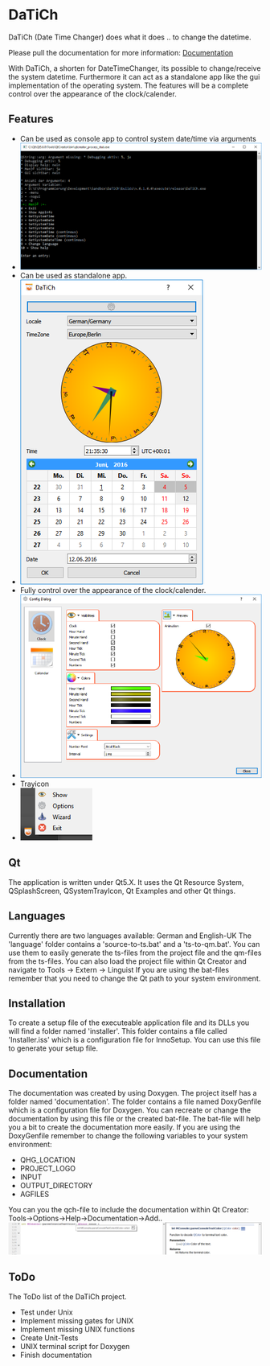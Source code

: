 # DaTiCh
DaTiCh (Date Time Changer) does what it does .. to change the datetime.

Please pull the documentation for more information: [Documentation](documentation/html)

With DaTiCh, a shorten for DateTimeChanger, its possible to change/receive the system datetime. Furthermore it can act as a standalone app like the gui implementation of the operating system. The features will be a complete control over the appearance of the clock/calender.


## Features
- Can be used as console app to control system date/time via arguments
- ![alt tag](https://github.com/SkullbocksDE/DaTiCh/blob/master/documentation/images/terminal.png)
- Can be used as standalone app.
- ![alt tag](https://github.com/SkullbocksDE/DaTiCh/blob/master/documentation/images/wizard.png)
- Fully control over the appearance of the clock/calender.
- ![alt tag](https://github.com/SkullbocksDE/DaTiCh/blob/master/documentation/images/options.png)
- Trayicon
- ![alt tag](https://github.com/SkullbocksDE/DaTiCh/blob/master/documentation/images/tray.png)

## Qt
The application is written under Qt5.X. It uses the Qt Resource System, QSplashScreen, QSystemTrayIcon, Qt Examples and other Qt things.

## Languages
Currently there are two languages available: German and English-UK The 'language' folder contains a 'source-to-ts.bat' and a 'ts-to-qm.bat'. You can use them to easily generate the ts-files from the project file and the qm-files from the ts-files. You can also load the project file within Qt Creator and navigate to Tools -> Extern -> Linguist If you are using the bat-files remember that you need to change the Qt path to your system environment.

## Installation
To create a setup file of the executeable application file and its DLLs you will find a folder named 'installer'. This folder contains a file called 'Installer.iss' which is a configuration file for InnoSetup. You can use this file to generate your setup file.

## Documentation
The documentation was created by using Doxygen. The project itself has a folder named 'documentation'. The folder contains a file named DoxyGenfile which is a configuration file for Doxygen. You can recreate or change the documentation by using this file or the created bat-file. The bat-file will help you a bit to create the documentation more easily. If you are using the DoxyGenfile remember to change the following variables to your system environment:
- QHG_LOCATION
- PROJECT_LOGO
- INPUT
- OUTPUT_DIRECTORY
- AGFILES

You can you the qch-file to include the documentation within Qt Creator: Tools->Options->Help->Documentation->Add.. 
![alt tag](https://github.com/SkullbocksDE/DaTiCh/blob/master/documentation/images/qt-help.png)

## ToDo
The ToDo list of the DaTiCh project.
- Test under Unix
- Implement missing gates for UNIX
- Implement missing UNIX functions
- Create Unit-Tests
- UNIX terminal script for Doxygen
- Finish documentation
